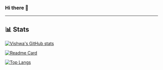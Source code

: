 ### Hi there 👋

<!--
**theevildoof/theevildoof** is a ✨ _special_ ✨ repository because its `README.md` (this file) appears on your GitHub profile.

Here are some ideas to get you started:

- 🔭 I’m currently working on ...
- 🌱 I’m currently learning ...
- 👯 I’m looking to collaborate on ...
- 🤔 I’m looking for help with ...
- 💬 Ask me about ...
- 📫 How to reach me: ...
- 😄 Pronouns: ...
- ⚡ Fun fact: ...
-->
<!-- markdownlint-disable MD033 MD042-->
---

## **📊 Stats**

[![Vishwa's GitHub stats](https://github-readme-stats.vercel.app/api?username=theevildoof&count_private=true&show_icons=true&theme=tokyonight)](https://github.com/theevildoof/github-readme-stats)

[![Readme Card](https://github-readme-stats.vercel.app/api/pin/?username=theevildoof&repo=TinyML_OV7670&show_icons=true&theme=tokyonight)](https://github.com/theevildoof/TinyML_OV7670)

[![Top Langs](https://github-readme-stats.vercel.app/api/top-langs/?username=theevildoof&show_icons=true&theme=tokyonight)](https://github.com/theevildoof/github-readme-stats)


